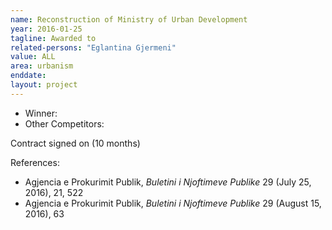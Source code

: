 ```yaml
---
name: Reconstruction of Ministry of Urban Development
year: 2016-01-25
tagline: Awarded to
related-persons: "Eglantina Gjermeni"
value: ALL
area: urbanism
enddate:
layout: project
---
```

* Winner:
* Other Competitors:

Contract signed on (10 months)

References:

* Agjencia e Prokurimit Publik, *Buletini i Njoftimeve Publike* 29 (July 25, 2016), 21, 522
* Agjencia e Prokurimit Publik, *Buletini i Njoftimeve Publike* 29 (August 15, 2016), 63
